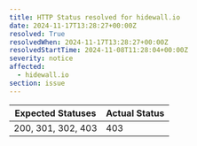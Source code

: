```yaml
---
title: HTTP Status resolved for hidewall.io
date: 2024-11-17T13:28:27+00:00Z
resolved: True
resolvedWhen: 2024-11-17T13:28:27+00:00Z
resolvedStartTime: 2024-11-08T11:28:04+00:00Z
severity: notice
affected:
  - hidewall.io
section: issue
---
```


| Expected Statuses | Actual Status  |
|-------------------|----------------|
| 200, 301, 302, 403 | 403 |
